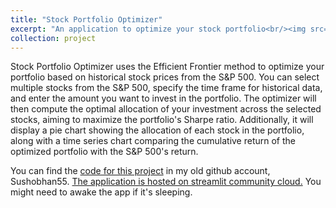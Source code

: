 ```yaml
---
title: "Stock Portfolio Optimizer"
excerpt: "An application to optimize your stock portfolio<br/><img src='/images/project-1.png'>"
collection: project
---
```


Stock Portfolio Optimizer uses the Efficient Frontier method to optimize your portfolio based on historical stock prices from the S&P 500. You can select multiple stocks from the S&P 500, specify the time frame for historical data, and enter the amount you want to invest in the portfolio. The optimizer will then compute the optimal allocation of your investment across the selected stocks, aiming to maximize the portfolio's Sharpe ratio. Additionally, it will display a pie chart showing the allocation of each stock in the portfolio, along with a time series chart comparing the cumulative return of the optimized portfolio with the S&P 500's return. 

You can find the [code for this project](https://github.com/Sushobhan55/PortfolioOptimizerApp/tree/main) in my old github account, Sushobhan55. [The application is hosted on streamlit community cloud.](https://stockportfoliooptimizer.streamlit.app) You might need to awake the app if it's sleeping.
